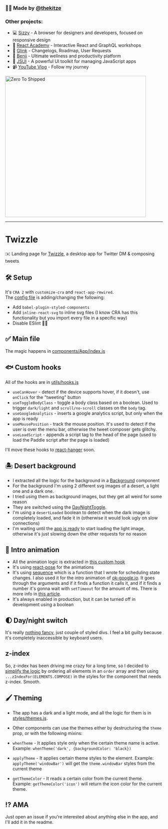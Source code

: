 ### 🙋‍♂️ Made by [@thekitze](https://twitter.com/thekitze)  

### Other projects:
- 💻 [Sizzy](https://sizzy.co) - A browser for designers and developers, focused on responsive design
- 🏫 [React Academy](https://reactacademy.io) - Interactive React and GraphQL workshops
- 🔮 [Glink](https://glink.so) - Changelogs, Roadmap, User Requests
- 🐶 [Benji](https://benji.so) - Ultimate wellness and productivity platform
- 🤖 [JSUI](https://github.com/kitze/JSUI) - A powerful UI toolkit for managing JavaScript apps
- 📹 [YouTube Vlog](https://youtube.com/kitze) - Follow my journey

<a href="https://zerotoshipped.com"><img style="width:450px" src="https://i.ibb.co/WKQPDv5/twitter-image.jpg" alt="Zero To Shipped"></a>

---

# Twizzle

✉️️ Landing page for [Twizzle](https://twizzle.app), a desktop app for Twitter DM & composing tweets  

## 🛠️ Setup

It's `CRA 2` with `customize-cra` and `react-app-rewired`.  
The [config file](https://github.com/kitze/twizzle-landing/blob/master/config-overrides.js) is adding/changing the following:

- Add `babel-plugin-styled-components`
- Add `inline-react-svg` to inline svg files (I know CRA has this functionality but you import every file in a specific way)
- Disable ESlint 🤷‍♂️️

## ✅️ Main file
The magic happens in [components/App/index.js](https://github.com/kitze/twizzle-landing/blob/master/src/components/App/index.js)

## 🐟️ Custom hooks
All of the hooks are in [utils/hooks.js](https://github.com/kitze/twizzle-landing/blob/master/src/utils/hooks.js)

- `useCanHover` - detect if the device supports hover, if it doesn't, use `onClick` for the "tweeting" button
- `useToggleBodyClass` - toggle a body class based on a boolean. Used to trigger `dark/light` and `scroll/no-scroll` classes on the `body` tag.
- `useGoogleAnalytics` - inserts a google analytics script, but only when the app is ready
- `useMousePosition` - track the mouse position. It's used to detect if the user is over the menu bar, otherwise the tweet composer gets glitchy.
- `useLoadScript` - appends a script tag to the head of the page (used to load the Paddle script after the page is loaded)

I'll move these hooks to [react-hanger](https://github.com/kitze/react-hanger) soon.

## 🏝️ Desert background

- I extracted all the logic for the background in a [Background](https://github.com/kitze/twizzle-landing/blob/master/src/components/Background/index.js) component
- For the background I'm using 2 different svg images of a desert, a light one and a dark one.
- I tried using them as background images, but they get all weird for some reason
- They are switched using the [DayNightToggle](https://github.com/kitze/twizzle-landing/blob/master/src/components/DayNightSwitch/index.js).
- I'm using a `desertLoaded` boolean to detect when the dark image is completely loaded, and fade it in (otherwise it would look ugly on slow connections)
- I'm waiting until the [app is ready](https://github.com/kitze/twizzle-landing/blob/master/src/components/Background/index.js#L17) to start loading the light image, otherwise it's just slowing down the other requests for no reason 

## 🍬️ Intro animation

- All the animation logic is extracted in [this custom hook](https://github.com/kitze/twizzle-landing/blob/master/src/components/App/use-intro-animation.js)
- It's using [react-pose](https://github.com/Popmotion/popmotion/tree/master/packages/react-pose) for the animations
- It's using [sequence](https://github.com/kitze/twizzle-landing/blob/master/src/utils/sequence.js) which is a function that I wrote for scheduling state changes. I also used it for the intro animation of [ok-google.io](http://ok-google.io). It goes through the arguments and if it finds a function it calls it, and if it finds a number it's gonna wait with `setTimeout` for the amount of ms. There is more info in [this article](https://medium.com/@kitze/js-coding-challenge-1-test-your-skills-63c2af5446d0).
- It's always enabled in production, but it can be turned off in development using a boolean

## 🌓️ Day/night switch

It's really [nothing fancy](https://github.com/kitze/twizzle-landing/blob/master/src/components/DayNightSwitch/index.js), just couple of styled divs. I feel a bit guilty because it's completely inaccessible by keyboard users.

## z-index

So, z-index has been driving me crazy for a long time, so I decided to [simplify the logic](https://github.com/kitze/twizzle-landing/blob/master/src/styles/zindex.js) by ordering all elements in an `order` array and then using `...zIndexFor(ELEMENTS.COMPOSE)` in the styles for the component that needs z-index. Smooth.

## 🖌️ Theming

- The app has a dark and a light mode, and all the logic for them is in [styles/themes.js](https://github.com/kitze/twizzle-landing/blob/master/src/styles/themes.js).
- Other components can use the themes either by destructuring the `theme` prop, or with the following mixins:

- `whenTheme` - It applies style only when the certain theme name is active. Example: `whenTheme('dark', {backgroundColor: 'black})`
- `applyTheme` - It applies certain theme styles to the element. Example: `applyTheme('windowBar')` will get the `theme.windowBar` styles from the current theme
- `getThemeColor` - It reads a certain color from the current theme. Example: `getThemeColor('icon')` will return the icon color for the current theme.


## ⁉️ AMA

Just open an issue if you're interested about anything else in the app, and I'll add it in the readme.
